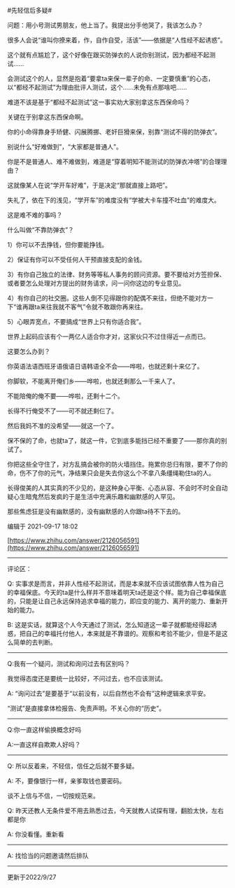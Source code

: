 #先轻信后多疑#

问题：用小号测试男朋友，他上当了。我提出分手他哭了，我该怎么办？

很多人会说“谁叫你撩来着，作，自作自受，活该”——依据是“人性经不起诱惑”。

这个就有点尴尬了，这个好像在跟买防弹衣的人说你别测试，因为都经不起测试……

会测试这个的人，显然是抱着“要拿ta来保一辈子的命、一定要慎重”的心态，以“都经不起测试”为理由批评人测试，这个……未免有点那啥吧……

难道不该是基于“都经不起测试”这一事实劝大家别拿这东西保命吗？

关键在于别拿这东西保命啊。

你的小命得靠身手矫健、闪展腾挪、老奸巨猾来保，别靠“测试不得的防弹衣”。

别说什么“好难做到”，“大家都是普通人”。

你是不是普通人、难不难做到，难道是“穿着明知不能测试的防弹衣冲塔”的合理理由？

这就像某人在说“学开车好难”，于是决定“那就直接上路吧”。

失礼了，依在下的浅见，“学开车”的难度没有“学被大卡车撞不吐血”的难度大。

这是难不难的事吗？

什么叫做“不靠防弹衣”？

1）你可以不去挣钱，但你要能挣钱。

2）保证有你可以不受任何人干预直接支配的金钱。

3）有你自己独立的法律、财务等等私人事务的顾问资源。要不要给对方签担保、或者要怎么处理对方提出的财务请求，问一问你这边的专业意见。

4）有你自己的社交圈。这些人倒不见得跟你的配偶不来往，但绝不能对方一下“谁再跟ta来往我就不客气”令就不敢跟你再来往。

5）心眼弄宽点，不要搞成“世界上只有你适合我”。

世界上起码应该有个一两亿人适合你才对，这家伙只不过住得近一点而已。

这要怎么办到？

你英语法语西班牙语俄语日语韩语全不会——哗啦，也就还剩十来亿了。

你脚软，不能离开俺们乡——哗啦，也就还剩那么一千来人了。

不能陪俺的俺不要——哗啦，还剩十二个。

长得不行俺受不了——可不就还剩仨了。

然后我妈不准的没希望——就这一个了。

保不保的了命，也就ta了，就这一件，它到底多能挡已经不重要了——那你真的别试了。

你把这些全守住了，对方乱搞会被你的防火墙挡住。拖累你总归有限，要不了你的命，伤不了你的元气，净结果只会是失去你这么个不拿八条缰绳勒住ta的人。

长得俊美的人其实真的不少见的，是这种身心平衡、心态从容、不会时不时全自动疑心生暗鬼然后发疯的于是生活中充满乐趣和幽默感的人罕见。

那些焦虑狂是没有幽默感的，没有幽默感的人你跟ta待不下去的。

编辑于 2021-09-17 18:02

[https://www.zhihu.com/answer/2126056591](https://www.zhihu.com/answer/2126056591)

---

评论区：

Q: 实事求是而言，并非人性经不起测试，而是本来就不应该试图依靠人性为自己的幸福保底。今天的ta是什么样并不意味着明天ta还是这个样。能为自己幸福保底的，只能是让自己永远保持追求幸福的能力，即应变的能力、离开的能力、重新开始的能力。

B: 这是实话，就算这个人今天通过了测试，怎么知道这一辈子就都能经得起诱惑，把自己的幸福托付他人，本来就是不靠谱的。观察和考验不能少，但是不是这么简单的去判断。

---

Q:我有一个疑问，测试和询问过去有区别吗？

我觉得态度还是要统一比较好，不问过去，也不应该测试。

A: “询问过去”是要基于“以前没有，以后自然也不会有”这种逻辑来求平安。

“测试”是直接拿体检报告、免责声明。不关心你的“历史”。

---

Q:你一直这样偷换概念好吗

A:一直这样自欺欺人好吗？

---

Q: 所以反着来，不轻信，信任之后就不要多疑。

A: 不，要像银行一样，亲爹取钱也要密码。

谈不上信与不信，一切按规范来。

Q: 昨天还教人无条件爱不用去熟悉过去，今天就教人试探有理，翻脸太快，左右都是你

A: 你没看懂。重新看

---

A: 找恰当的问题邀请然后排队

---

更新于2022/9/27